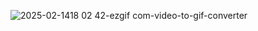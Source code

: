 ![2025-02-1418 02 42-ezgif com-video-to-gif-converter](https://github.com/user-attachments/assets/b9dc7020-cccf-4632-bc46-2305e409b3a9)
